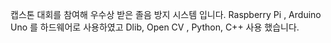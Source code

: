 캡스톤 대회를 참여해 우수상 받은 졸음 방지 시스템 입니다.
Raspberry Pi , Arduino Uno 를 하드웨어로 사용하였고
 Dlib, Open CV , Python, C++
 사용 했습니다.
